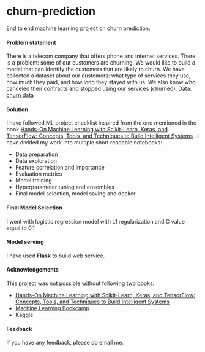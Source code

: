 # churn-prediction
End to end machine learning project on churn prediction.

#### Problem statement
There is a telecom company that offers phone and internet services. There is a problem: some of our customers are churning. We would like to build a model that can identify the customers that are likely to churn. We have collected a dataset about our customers: what type of services they use, how much they paid, and how long they stayed with us. We also know who canceled their contracts and stopped using our services (churned). 
Data: [churn data](https://github.com/shuklaham/churn-prediction/blob/master/WA_Fn-UseC_-Telco-Customer-Churn.csv)

#### Solution
I have followed ML project checklist inspired from the one mentioned in the book [Hands-On Machine Learning with Scikit-Learn, Keras, and TensorFlow: Concepts, Tools, and Techniques to Build Intelligent Systems](https://www.amazon.com/Hands-Machine-Learning-Scikit-Learn-TensorFlow/dp/1492032646) . I have divided my work into multiple short readable notebooks:
- Data preparation
- Data exploration
- Feature correlation and importance
- Evaluation metrics
- Model training
- Hyperparameter tuning and ensembles
- Final model selection, model saving and docker

#### Final Model Selection
I went with logistic regression model with L1 regularization and C value equal to 0.1

#### Model serving
I have used **Flask** to build web service.

#### Acknowledgements
This project was not possible without following two books:
- [Hands-On Machine Learning with Scikit-Learn, Keras, and TensorFlow: Concepts, Tools, and Techniques to Build Intelligent Systems](https://www.amazon.com/Hands-Machine-Learning-Scikit-Learn-TensorFlow/dp/1492032646)
- [Machine Learning Bookcamp](https://www.manning.com/books/machine-learning-bookcamp)
- Kaggle

#### Feedback
If you have any feedback, please do email me.
